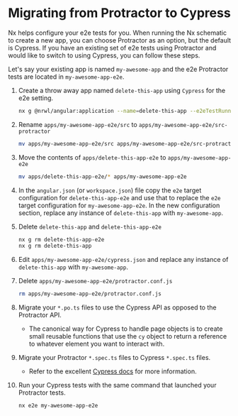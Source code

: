 # Migrating from Protractor to Cypress

Nx helps configure your e2e tests for you. When running the Nx schematic to create a new app, you can choose Protractor as an option, but the default is Cypress. If you have an existing set of e2e tests using Protractor and would like to switch to using Cypress, you can follow these steps.

Let's say your existing app is named `my-awesome-app` and the e2e Protractor tests are located in `my-awesome-app-e2e`.

1. Create a throw away app named `delete-this-app` using `Cypress` for the e2e setting.
   ```bash
   nx g @nrwl/angular:application --name=delete-this-app --e2eTestRunner=cypress
   ```
2. Rename `apps/my-awesome-app-e2e/src` to `apps/my-awesome-app-e2e/src-protractor`
   ```bash
   mv apps/my-awesome-app-e2e/src apps/my-awesome-app-e2e/src-protractor
   ```
3. Move the contents of `apps/delete-this-app-e2e` to `apps/my-awesome-app-e2e`
   ```bash
   mv apps/delete-this-app-e2e/* apps/my-awesome-app-e2e
   ```
4. In the `angular.json` (or `workspace.json`) file copy the `e2e` target configuration for `delete-this-app-e2e` and use that to replace the `e2e` target configuration for `my-awesome-app-e2e`. In the new configuration section, replace any instance of `delete-this-app` with `my-awesome-app`.
5. Delete `delete-this-app` and `delete-this-app-e2e`
   ```bash
   nx g rm delete-this-app-e2e
   nx g rm delete-this-app
   ```
6. Edit `apps/my-awesome-app-e2e/cypress.json` and replace any instance of `delete-this-app` with `my-awesome-app`.
7. Delete `apps/my-awesome-app-e2e/protractor.conf.js`
   ```bash
   rm apps/my-awesome-app-e2e/protractor.conf.js
   ```
8. Migrate your `*.po.ts` files to use the Cypress API as opposed to the Protractor API.

   - The canonical way for Cypress to handle page objects is to create small reusable functions that use the `cy` object to return a reference to whatever element you want to interact with.

9. Migrate your Protractor `*.spec.ts` files to Cypress `*.spec.ts` files.

   - Refer to the excellent [Cypress docs](https://docs.cypress.io/) for more information.

10. Run your Cypress tests with the same command that launched your Protractor tests.
    ```bash
    nx e2e my-awesome-app-e2e
    ```
